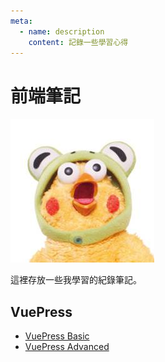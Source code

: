 ```yaml
---
meta:
  - name: description
    content: 記錄一些學習心得
---
```


# 前端筆記

![Yellow chicken](./assets/yellow_chicken.jpeg)

這裡存放一些我學習的紀錄筆記。

## VuePress

- [VuePress Basic](./vuepress_basic.md)
- [VuePress Advanced](./vuepress_advanced.md)
